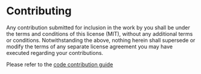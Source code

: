 # Contributing

Any contribution submitted for inclusion in the work by you shall be under
the terms and conditions of this license (MIT), without any additional
terms or conditions. Notwithstanding the above, nothing herein shall
supersede or modify the terms of any separate license agreement you may
have executed regarding your contributions.

Please refer to the [code contribution guide](./CODE-CONTRIBUTIONS.md)